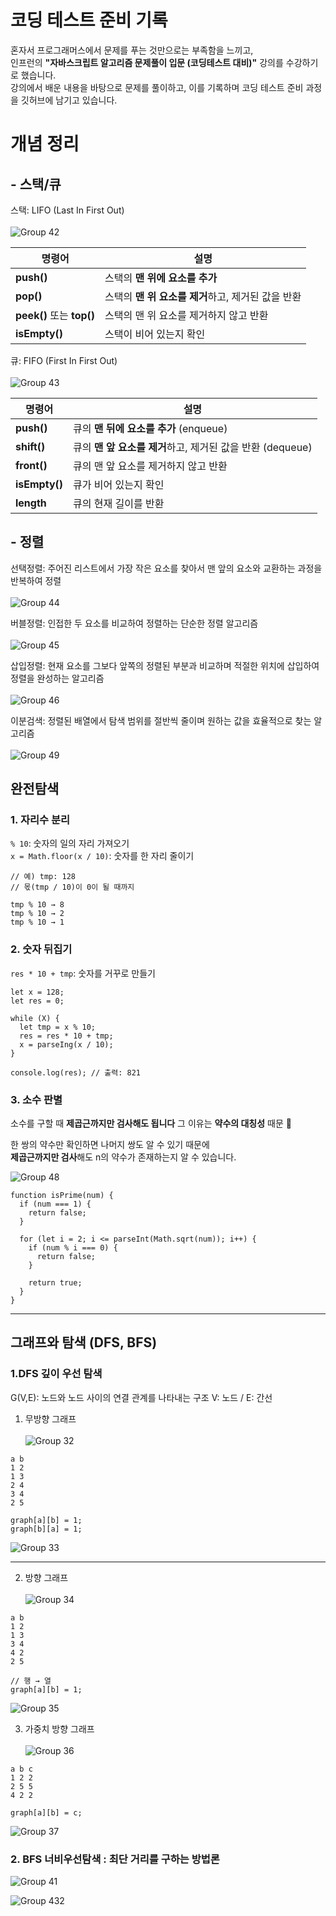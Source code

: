 # 코딩 테스트 준비 기록

혼자서 프로그래머스에서 문제를 푸는 것만으로는 부족함을 느끼고,<br/> 
인프런의 **"자바스크립트 알고리즘 문제풀이 입문 (코딩테스트 대비)"** 강의를 수강하기로 했습니다.<br/>
강의에서 배운 내용을 바탕으로 문제를 풀이하고, 이를 기록하며 코딩 테스트 준비 과정을 깃허브에 남기고 있습니다.

# 개념 정리

## - 스택/큐
스택: LIFO (Last In First Out)<br/><br/>
![Group 42](https://github.com/user-attachments/assets/d8e9be82-d00c-48bd-9260-358fb44fcfed)
<br/>

| 명령어          | 설명                                                     |
|-----------------|----------------------------------------------------------|
| **push()**     | 스택의 **맨 위에 요소를 추가** |
| **pop()**       | 스택의 **맨 위 요소를 제거**하고, 제거된 값을 반환 |
| **peek()** 또는 **top()** | 스택의 맨 위 요소를 제거하지 않고 반환 |
| **isEmpty()**   | 스택이 비어 있는지 확인 |

큐: FIFO (First In First Out)<br/><br/>
![Group 43](https://github.com/user-attachments/assets/5881aaaf-1027-453e-8c21-78b2462ccf7f)
<br/>

| **명령어**      | **설명**                                                    |
|-----------------|-------------------------------------------------------------|
| **push()**     | 큐의 **맨 뒤에 요소를 추가** (enqueue)                   |
| **shift()**     | 큐의 **맨 앞 요소를 제거**하고, 제거된 값을 반환 (dequeue)    |
| **front()**     | 큐의 맨 앞 요소를 제거하지 않고 반환                |
| **isEmpty()**   | 큐가 비어 있는지 확인                               |
| **length**      | 큐의 현재 길이를 반환                                |

## - 정렬
선택정렬: 주어진 리스트에서 가장 작은 요소를 찾아서 맨 앞의 요소와 교환하는 과정을 반복하여 정렬 <br/><br/>
![Group 44](https://github.com/user-attachments/assets/c8121e25-6936-4690-ae5c-fb836fb00f61)

버블정렬: 인접한 두 요소를 비교하여 정렬하는 단순한 정렬 알고리즘 <br/><br/>
![Group 45](https://github.com/user-attachments/assets/d7ca1f66-bb7c-498f-b5f2-b8eadc66a3ce)

삽입정렬: 현재 요소를 그보다 앞쪽의 정렬된 부분과 비교하며 적절한 위치에 삽입하여 정렬을 완성하는 알고리즘 <br/><br/>
![Group 46](https://github.com/user-attachments/assets/1a326fc8-96b5-4a18-9e7b-43e84c76a84f)

이분검색: 정렬된 배열에서 탐색 범위를 절반씩 줄이며 원하는 값을 효율적으로 찾는 알고리즘 <br/><br/>
![Group 49](https://github.com/user-attachments/assets/a9fc3c4e-2bdc-486e-b907-5275abd6335a)

## 완전탐색
### 1. 자리수 분리
`% 10`: 숫자의 일의 자리 가져오기 <br/>
`x = Math.floor(x / 10)`: 숫자를 한 자리 줄이기

```
// 예) tmp: 128
// 몫(tmp / 10)이 0이 될 때까지

tmp % 10 → 8
tmp % 10 → 2
tmp % 10 → 1
```

### 2. 숫자 뒤집기
`res * 10 + tmp`: 숫자를 거꾸로 만들기

```
let x = 128;
let res = 0;

while (X) {
  let tmp = x % 10;
  res = res * 10 + tmp;
  x = parseIng(x / 10);
}

console.log(res); // 출력: 821
```

### 3. 소수 판별
소수를 구할 때 **제곱근까지만 검사해도 됩니다**
그 이유는 **약수의 대칭성** 때문 🌟

한 쌍의 약수만 확인하면 나머지 쌍도 알 수 있기 때문에<br/> 
**제곱근까지만 검사**해도 n의 약수가 존재하는지 알 수 있습니다.

![Group 48](https://github.com/user-attachments/assets/0021e454-01eb-434b-a274-670c2f97b56a)

```
function isPrime(num) {
  if (num === 1) {
    return false;
  }

  for (let i = 2; i <= parseInt(Math.sqrt(num)); i++) {
    if (num % i === 0) {
      return false;
    }

    return true;
  }
}
```

---

## 그래프와 탐색 (DFS, BFS)

### 1.DFS 깊이 우선 탐색
G(V,E): 노드와 노드 사이의 연결 관계를 나타내는 구조
V: 노드 / E: 간선
1. 무방향 그래프 <br/><br/>
![Group 32](https://github.com/user-attachments/assets/4f8224fd-1039-4905-bcb1-b7e9971a599e)

```
a b
1 2
1 3
2 4
3 4
2 5

graph[a][b] = 1;
graph[b][a] = 1;
```

![Group 33](https://github.com/user-attachments/assets/1ccda6fd-8e20-49d6-9ac1-2d54a1d04473)

---

2. 방향 그래프 <br/><br/>
![Group 34](https://github.com/user-attachments/assets/e3a993ad-70a3-452f-aa91-028b22c10518)

```
a b
1 2
1 3
3 4
4 2
2 5

// 행 → 열
graph[a][b] = 1;
```

![Group 35](https://github.com/user-attachments/assets/0c1e46d4-9baa-4b79-a5c1-896391f5792d)

3. 가중치 방향 그래프 <br/> <br/>
![Group 36](https://github.com/user-attachments/assets/199c2f23-5252-4a24-8a99-dc58fc1f506b)

```
a b c
1 2 2
2 5 5
4 2 2

graph[a][b] = c;
```

![Group 37](https://github.com/user-attachments/assets/08126cb9-7e9a-49ed-b83c-d02bb1c34be0)

### 2. BFS 너비우선탐색 : 최단 거리를 구하는 방법론
![Group 41](https://github.com/user-attachments/assets/b51b1324-998f-471a-b8a4-5c8cc33c36e9)

![Group 432](https://github.com/user-attachments/assets/81047593-95e1-4fe7-9920-47b114fe95be)

